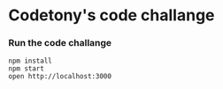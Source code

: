 Codetony's code challange
=====================

### Run the code challange

```
npm install
npm start
open http://localhost:3000
```
